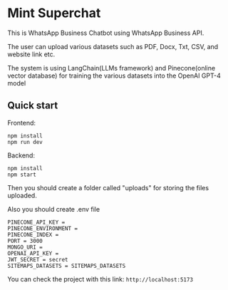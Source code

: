 # Mint Superchat

This is WhatsApp Business Chatbot using WhatsApp Business API.

The user can upload various datasets such as PDF, Docx, Txt, CSV, and website link etc.

The system is using LangChain(LLMs framework) and Pinecone(online vector database) for training the various datasets into the OpenAI GPT-4 model


## Quick start

Frontend: 
```
npm install
npm run dev
```
Backend: 
```
npm install
npm start
```


Then you should create a folder called "uploads" for storing the files uploaded.

Also you should create .env file

```
PINECONE_API_KEY = 
PINECONE_ENVIRONMENT = 
PINECONE_INDEX = 
PORT = 3000
MONGO_URI = 
OPENAI_API_KEY = 
JWT_SECRET = secret
SITEMAPS_DATASETS = SITEMAPS_DATASETS
```

You can check the project with this link: `http://localhost:5173`
